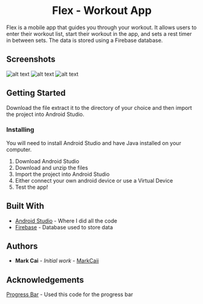 <h1 align="center">Flex - Workout App</h1>

Flex is a mobile app that guides you through your workout. It allows users to enter their workout list, start their workout in the app, and sets a rest timer in between sets. The data is stored using a Firebase database.

## Screenshots

![alt text](https://github.com/MarkCaii/Flex-Workout-App/blob/main/screenshots/Workouts.jpg?raw=true)
![alt text](https://github.com/MarkCaii/Flex-Workout-App/blob/main/screenshots/Exercises.jpg?raw=true)
![alt text](https://github.com/MarkCaii/Flex-Workout-App/blob/main/screenshots/Timer.jpg?raw=true)


## Getting Started
Download the file extract it to the directory of your choice and then import the project into Android Studio.

### Installing
You will need to install Android Studio and have Java installed on your computer.

1. Download Android Studio
2. Download and unzip the files
3. Import the project into Android Studio
4. Either connect your own android device or use a Virtual Device
5. Test the app!

## Built With
* [Android Studio](https://developer.android.com/studio) - Where I did all the code
* [Firebase](https://firebase.google.com/) - Database used to store data

## Authors
* **Mark Cai** - *Initial work* - [MarkCaii](https://github.com/MarkCaii)

## Acknowledgements
[Progress Bar](https://github.com/lopspower/CircularProgressBar) - Used this code for the progress bar



